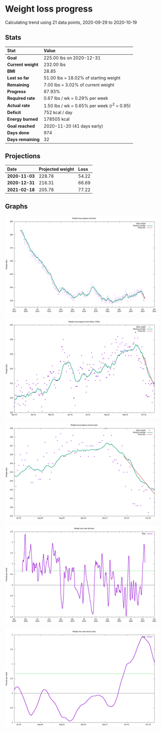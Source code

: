 # Weight loss progress

Calculating trend using 21 data points, 2020-09-29 to 2020-10-19

## Stats

Stat|Value
:-|:-
**Goal**|225.00 lbs on 2020-12-31
**Current weight**|232.00 lbs
**BMI**|28.85
**Lost so far**|51.00 lbs = 18.02% of starting weight
**Remaining**|7.00 lbs =  3.02% of current  weight
**Progress**|87.93%
**Required rate**|0.67 lbs / wk = 0.29% per week
**Actual rate**|1.50 lbs / wk = 0.65% per week  (r<sup>2</sup> = 0.95)
**Deficit**|752 kcal / day
**Energy burned**|178505 kcal
**Goal reached**|2020-11-20 (41 days early)
**Days done**|974
**Days remaining**|32

## Projections

Date|Projected weight|Loss
:-|:-|:-
**2020-11-03**|228.78|54.22
**2020-12-31**|216.31|66.69
**2021-02-18**|205.78|77.22

## Graphs

![](weight-graph-alltime.png)

![](weight-graph-covid.png)

![](weight-graph-recent.png)

![](rate-graph-alltime.png)

![](rate-graph-recent.png)
